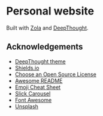 # Personal website

Built with [Zola](https://www.getzola.org/) and [DeepThought](https://github.com/RatanShreshtha/DeepThought).

<!-- Acknowledgments -->
## Acknowledgements

- [DeepThought theme](https://github.com/RatanShreshtha/DeepThought)
- [Shields.io](https://shields.io/)
- [Choose an Open Source License](https://choosealicense.com)
- [Awesome README](https://github.com/matiassingers/awesome-readme)
- [Emoji Cheat Sheet](https://github.com/ikatyang/emoji-cheat-sheet/blob/main/README.md#travel--places)
- [Slick Carousel](https://kenwheeler.github.io/slick)
- [Font Awesome](https://fontawesome.com)
- [Unsplash](https://unsplash.com/)
